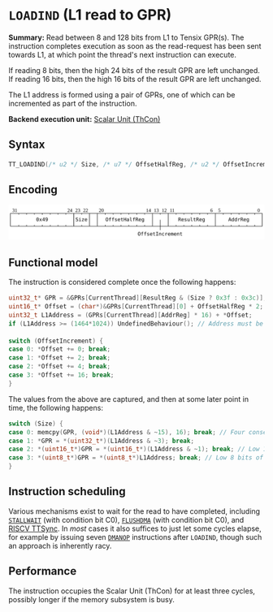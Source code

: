 # `LOADIND` (L1 read to GPR)

**Summary:** Read between 8 and 128 bits from L1 to Tensix GPR(s). The instruction completes execution as soon as the read-request has been sent towards L1, at which point the thread's next instruction can execute.

If reading 8 bits, then the high 24 bits of the result GPR are left unchanged. If reading 16 bits, then the high 16 bits of the result GPR are left unchanged.

The L1 address is formed using a pair of GPRs, one of which can be incremented as part of the instruction.

**Backend execution unit:** [Scalar Unit (ThCon)](ScalarUnit.md)

## Syntax

```c
TT_LOADIND(/* u2 */ Size, /* u7 */ OffsetHalfReg, /* u2 */ OffsetIncrement, /* u6 */ ResultReg, /* u6 */ AddrReg)
```

## Encoding

![](../../../Diagrams/Out/Bits32_LOADIND.svg)

## Functional model

The instruction is considered complete once the following happens:

```c
uint32_t* GPR = &GPRs[CurrentThread][ResultReg & (Size ? 0x3f : 0x3c)];
uint16_t* Offset = (char*)&GPRs[CurrentThread][0] + OffsetHalfReg * 2;
uint32_t L1Address = (GPRs[CurrentThread][AddrReg] * 16) + *Offset;
if (L1Address >= (1464*1024)) UndefinedBehaviour(); // Address must be in L1

switch (OffsetIncrement) {
case 0: *Offset += 0; break;
case 1: *Offset += 2; break;
case 2: *Offset += 4; break;
case 3: *Offset += 16; break;
}
```

The values from the above are captured, and then at some later point in time, the following happens:

```c
switch (Size) {
case 0: memcpy(GPR, (void*)(L1Address & ~15), 16); break; // Four consecutive GPRs
case 1: *GPR = *(uint32_t*)(L1Address & ~3); break;
case 2: *(uint16_t*)GPR = *(uint16_t*)(L1Address & ~1); break; // Low 16 bits of GPR
case 3: *(uint8_t*)GPR = *(uint8_t*)L1Address; break; // Low 8 bits of GPR
}
```

## Instruction scheduling

Various mechanisms exist to wait for the read to have completed, including [`STALLWAIT`](STALLWAIT.md) (with condition bit C0), [`FLUSHDMA`](FLUSHDMA.md) (with condition bit C0), and [RISCV TTSync](../BabyRISCV/TTSync.md). In _most_ cases it also suffices to just let some cycles elapse, for example by issuing seven [`DMANOP`](DMANOP.md) instructions after `LOADIND`, though such an approach is inherently racy.

## Performance

The instruction occupies the Scalar Unit (ThCon) for at least three cycles, possibly longer if the memory subsystem is busy.
